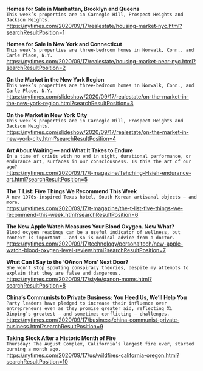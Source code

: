 **Homes for Sale in Manhattan, Brooklyn and Queens**\
`This week’s properties are in Carnegie Hill, Prospect Heights and Jackson Heights.`\
https://nytimes.com/2020/09/17/realestate/housing-market-nyc.html?searchResultPosition=1

**Homes for Sale in New York and Connecticut**\
`This week’s properties are three-bedroom homes in Norwalk, Conn., and Carle Place, N.Y.`\
https://nytimes.com/2020/09/17/realestate/housing-market-near-nyc.html?searchResultPosition=2

**On the Market in the New York Region**\
`This week’s properties are three-bedroom homes in Norwalk, Conn., and Carle Place, N.Y.`\
https://nytimes.com/slideshow/2020/09/17/realestate/on-the-market-in-the-new-york-region.html?searchResultPosition=3

**On the Market in New York City**\
`This week’s properties are in Carnegie Hill, Prospect Heights and Jackson Heights.`\
https://nytimes.com/slideshow/2020/09/17/realestate/on-the-market-in-new-york-city.html?searchResultPosition=4

**Art About Waiting — and What It Takes to Endure**\
`In a time of crisis with no end in sight, durational performance, or endurance art, surfaces in our consciousness. Is this the art of our age?`\
https://nytimes.com/2020/09/17/t-magazine/Tehching-Hsieh-endurance-art.html?searchResultPosition=5

**The T List: Five Things We Recommend This Week**\
`A new 1970s-inspired Texas hotel, South Korean artisanal objects — and more.`\
https://nytimes.com/2020/09/17/t-magazine/the-t-list-five-things-we-recommend-this-week.html?searchResultPosition=6

**The New Apple Watch Measures Your Blood Oxygen. Now What?**\
`Blood oxygen readings can be a useful indicator of wellness, but context is important — and so is medical advice from a doctor.`\
https://nytimes.com/2020/09/17/technology/personaltech/new-apple-watch-blood-oxygen-level-review.html?searchResultPosition=7

**What Can I Say to the ‘QAnon Mom’ Next Door?**\
`She won’t stop spouting conspiracy theories, despite my attempts to explain that they are false and dangerous.`\
https://nytimes.com/2020/09/17/style/qanon-moms.html?searchResultPosition=8

**China’s Communists to Private Business: You Heed Us, We’ll Help You**\
`Party leaders have pledged to increase their influence over entrepreneurs even as they promise greater aid, reflecting Xi Jinping’s greatest — and sometimes conflicting — challenges.`\
https://nytimes.com/2020/09/17/business/china-communist-private-business.html?searchResultPosition=9

**Taking Stock After a Historic Month of Fire**\
`Thursday: The August Complex, California’s largest fire ever, started burning a month ago.`\
https://nytimes.com/2020/09/17/us/wildfires-california-oregon.html?searchResultPosition=10

